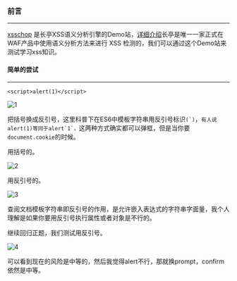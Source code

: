 ### 前言
- - -
[xsschop](https://xsschop.chaitin.cn/) 是长亭XSS语义分析引擎的Demo站，[详细介绍](https://mp.weixin.qq.com/s/32w0eRS4_Ko3ItYRD7rPUg)长亭是唯一一家正式在WAF产品中使用语义分析方法来进行 XSS 检测的，我们可以通过这个Demo站来测试学习xss知识。

#### 简单的尝试
- - -
`<script>alert(1)</script>`   

![1](https://i.loli.net/2019/04/27/5cc4159cae029.jpg)

把括号换成反引号，这里科普下在ES6中模板字符串用反引号标识``(`)``，``有人说alert(1)等同于alert`1`，``这两种方式确实都可以弹框，但是当你要`document.cookie`的时候。

用括号的。

![2](https://i.loli.net/2019/04/27/5cc415c7ecbf2.jpg)   

用反引号的。

![3](https://i.loli.net/2019/04/27/5cc415dce27e4.jpg)

查阅文档模板字符串即反引号的作用，是允许嵌入表达式的字符串字面量，我个人理解是如果你要用反引号执行属性或者对象是不行的。

继续回归正题，我们测试用反引号。

![4](https://i.loli.net/2019/04/27/5cc4160a42b39.jpg)

可以看到现在的风险是中等的，然后我觉得alert不行，那就换prompt，confirm依然是中等。
